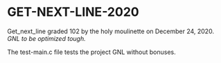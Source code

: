 # GET-NEXT-LINE-2020

Get_next_line graded 102 by the holy moulinette on December 24, 2020. *GNL to be optimized tough.* 

The test-main.c file tests the project GNL without bonuses.
